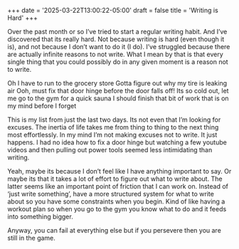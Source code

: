 +++
date = '2025-03-22T13:00:22-05:00'
draft = false
title = 'Writing is Hard'
+++

Over the past month or so I’ve tried to start a regular writing habit.  And I’ve discovered that its really hard.  Not because writing is hard (even though it is), and not because I don’t want to do it (I do).  I’ve struggled because there are actually infinite reasons to not write.  What I mean by that is that every single thing that you could possibly do in any given moment is a reason not to write.

Oh I have to run to the grocery store
Gotta figure out why my tire is leaking air
Ooh, must fix that door hinge before the door falls off!
Its so cold out, let me go to the gym for a quick sauna
I should finish that bit of work that is on my mind before I forget

This is my list from just the last two days.  Its not even that I’m looking for excuses.  The inertia of life takes me from thing to thing to the next thing most effortlessly.  In my mind I’m not making excuses not to write.  It just happens.  I had no idea how to fix a door hinge but watching a few youtube videos and then pulling out power tools seemed less intimidating than writing.

Yeah, maybe its because I don’t feel like I have anything important to say.  Or maybe its that it takes a lot of effort to figure out what to write about.  The latter seems like an important point of friction that I can work on.  Instead of ‘just write something’, have a more structured system for what to write about so you have some constraints when you begin.  Kind of like having a workout plan so when you go to the gym you know what to do and it feeds into something bigger.

Anyway, you can fail at everything else but if you persevere then you are still in the game.
